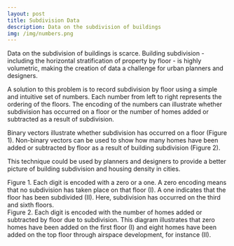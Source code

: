 ```yaml
---
layout: post
title: Subdivision Data
description: Data on the subdivision of buildings
img: /img/numbers.png
---
```


Data on the subdivision of buildings is scarce. Building subdivision - including the horizontal stratification of property by floor - is highly volumetric, making the creation of data a challenge for urban planners and designers.

A solution to this problem is to record subdivision by floor using a simple and intuitive set of numbers. Each number from left to right represents the ordering of the floors. The encoding of the numbers can illustrate whether subdivision has occurred on a floor or the number of homes added or subtracted as a result of subdivision. 

Binary vectors illustrate whether subdivision has occurred on a floor (Figure 1). Non-binary vectors can be used to show how many homes have been added or subtracted by floor as a result of building subdivision (Figure 2). 

This technique could be used by planners and designers to provide a better picture of building subdivision and housing density in cities.

<div class="col">
	<img class="col" src="{{ site.baseurl }}/img/numbers_subdivision.png" alt="" title=""/>
</div>

<div class="col three caption">
	Figure 1. Each digit is encoded with a zero or a one. A zero encoding means that no subdivision has taken place on that floor (I). A one indicates that the floor has been subdivided (II). Here, subdivision has occurred on the third and sixth floors.
</div>

<div class="col">
	<img class="col" src="{{ site.baseurl }}/img/numbers_homes_subdivision.png" alt="" title=""/>
</div>

<div class="col three caption">
	Figure 2. Each digit is encoded with the number of homes added or subtracted by floor due to subdivision. This diagram illustrates that zero homes have been added on the first floor (I) and eight homes have been added on the top floor through airspace development, for instance (II).
</div>